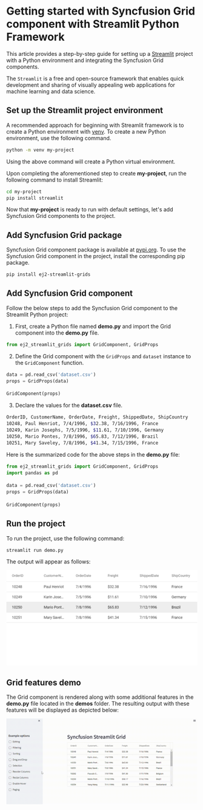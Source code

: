 # Getting started with Syncfusion Grid component with Streamlit Python Framework

This article provides a step-by-step guide for setting up a [Streamlit](https://streamlit.io/) project with a Python environment and integrating the Syncfusion Grid components.

The `Streamlit` is a free and open-source framework that enables quick development and sharing of visually appealing web applications for machine learning and data science.

## Set up the Streamlit project environment

A recommended approach for beginning with Streamlit framework is to create a Python environment with [venv](https://docs.python.org/3/library/venv.html). To create a new Python environment, use the following command.

```bash
python -m venv my-project
```

Using the above command will create a Python virtual environment.

Upon completing the aforementioned step to create **my-project**, run the following command to install Streamlit:

```bash
cd my-project
pip install streamlit
```

Now that **my-project** is ready to run with default settings, let's add Syncfusion Grid components to the project.

## Add Syncfusion Grid package

Syncfusion Grid component package is available at [pypi.org](https://pypi.org/project/ej2-streamlit-grids/). To use the Syncfusion Grid component in the project, install the corresponding pip package.

```sh
pip install ej2-streamlit-grids
```

## Add Syncfusion Grid component

Follow the below steps to add the Syncfusion Grid component to the Streamlit Python project:

  1. First, create a Python file named **demo.py** and import the Grid component into the  **demo.py** file.

```py
from ej2_streamlit_grids import GridComponent, GridProps
```
  2. Define the Grid component with the `GridProps` and `dataset` instance to the `GridComponent` function.

```py
data = pd.read_csv('dataset.csv')
props = GridProps(data)

GridComponent(props)
```

  3. Declare the values for the **dataset.csv** file.

```sh
OrderID, CustomerName, OrderDate, Freight, ShippedDate, ShipCountry
10248, Paul Henriot, 7/4/1996, $32.38, 7/16/1996, France
10249, Karin Josephs, 7/5/1996, $11.61, 7/10/1996, Germany
10250, Mario Pontes, 7/8/1996, $65.83, 7/12/1996, Brazil
10251, Mary Saveley, 7/8/1996, $41.34, 7/15/1996, France
```

Here is the summarized code for the above steps in the **demo.py** file:

```py
from ej2_streamlit_grids import GridComponent, GridProps
import pandas as pd

data = pd.read_csv('dataset.csv')
props = GridProps(data)

GridComponent(props)
```

## Run the project

To run the project, use the following command:

```sh
streamlit run demo.py
```

The output will appear as follows:

![demo](./demos/ej2_streamlit_grids_demo.png)

## Grid features demo

The Grid component is rendered along with some additional features in the **demo.py** file located in the **demos** folder. The resulting output with these features will be displayed as depicted below:

![demo](./demos/ej2_streamlit_grids_demos.gif)